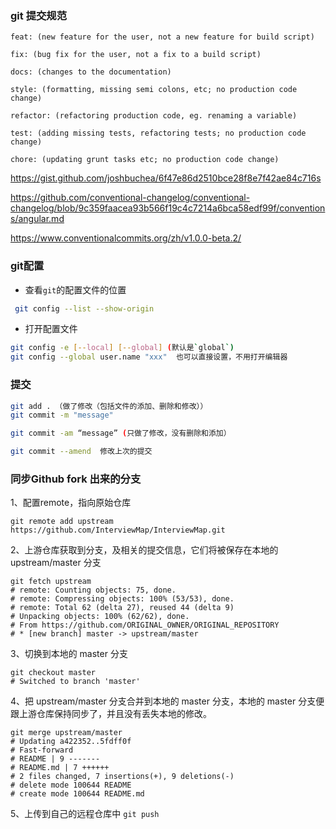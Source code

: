 ### git 提交规范

```
feat: (new feature for the user, not a new feature for build script)

fix: (bug fix for the user, not a fix to a build script)

docs: (changes to the documentation)

style: (formatting, missing semi colons, etc; no production code change)

refactor: (refactoring production code, eg. renaming a variable)

test: (adding missing tests, refactoring tests; no production code change)

chore: (updating grunt tasks etc; no production code change)

```

https://gist.github.com/joshbuchea/6f47e86d2510bce28f8e7f42ae84c716s


https://github.com/conventional-changelog/conventional-changelog/blob/9c359faacea93b566f19c4c7214a6bca58edf99f/conventions/angular.md

https://www.conventionalcommits.org/zh/v1.0.0-beta.2/


### git配置

- 查看`git`的配置文件的位置
```bash
 git config --list --show-origin
```
- 打开配置文件
```bash
git config -e [--local] [--global] (默认是`global`)
git config --global user.name "xxx"  也可以直接设置，不用打开编辑器
```

### 提交
```bash
git add . （做了修改（包括文件的添加、删除和修改））
git commit -m "message"

git commit -am “message” (只做了修改，没有删除和添加）

git commit --amend  修改上次的提交

```
### 同步Github fork 出来的分支

1、配置remote，指向原始仓库
```
git remote add upstream https://github.com/InterviewMap/InterviewMap.git
```
2、上游仓库获取到分支，及相关的提交信息，它们将被保存在本地的 upstream/master 分支
```
git fetch upstream
# remote: Counting objects: 75, done.
# remote: Compressing objects: 100% (53/53), done.
# remote: Total 62 (delta 27), reused 44 (delta 9)
# Unpacking objects: 100% (62/62), done.
# From https://github.com/ORIGINAL_OWNER/ORIGINAL_REPOSITORY
# * [new branch] master -> upstream/master
```
3、切换到本地的 master 分支

```
git checkout master
# Switched to branch 'master'
```
4、把 upstream/master 分支合并到本地的 master 分支，本地的 master 分支便跟上游仓库保持同步了，并且没有丢失本地的修改。
```
git merge upstream/master
# Updating a422352..5fdff0f
# Fast-forward
# README | 9 -------
# README.md | 7 ++++++
# 2 files changed, 7 insertions(+), 9 deletions(-)
# delete mode 100644 README
# create mode 100644 README.md
```
5、上传到自己的远程仓库中
`git push `
